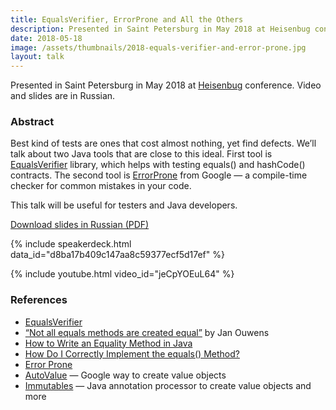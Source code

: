 ```yaml
---
title: EqualsVerifier, ErrorProne and All the Others
description: Presented in Saint Petersburg in May 2018 at Heisenbug conference. Video and slides are in Russian.
date: 2018-05-18
image: /assets/thumbnails/2018-equals-verifier-and-error-prone.jpg
layout: talk
---
```


Presented in Saint Petersburg in May 2018
at [Heisenbug](https://heisenbug.ru/en/)
conference. Video and slides are in Russian.

### Abstract

Best kind of tests are ones that cost almost nothing, yet find defects.
We’ll talk about two Java tools that are close to this ideal.
First tool is [EqualsVerifier](http://jqno.nl/equalsverifier/) library,
which helps with testing equals() and hashCode() contracts.
The second tool is [ErrorProne](http://errorprone.info/)
from Google — a compile-time checker for common mistakes in your code.

This talk will be useful for testers and Java developers.

[Download slides in Russian (PDF)](/assets/talks/2018-05-talk-equalsverifier-and-errorprone.pdf)

{% include speakerdeck.html data_id="d8ba17b409c147aa8c59377ecf5d17ef" %}

{% include youtube.html video_id="jeCpYOEuL64" %}

### References

- [EqualsVerifier](http://jqno.nl/equalsverifier/)
- [“Not all equals methods are created equal”](https://youtu.be/pNJ_O10XaoM) by Jan Ouwens
- [How to Write an Equality Method in Java](https://www.artima.com/lejava/articles/equality.html)
- [How Do I Correctly Implement the equals() Method?](http://www.drdobbs.com/jvm/java-qa-how-do-i-correctly-implement-th/184405053)
- [Error Prone](http://errorprone.info/)
- [AutoValue](https://github.com/google/auto/blob/master/value/userguide/index.md) — Google way to create value objects
- [Immutables](https://immutables.github.io/) — Java annotation processor to create value objects and more
